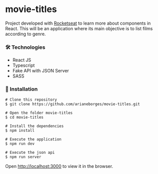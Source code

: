 # movie-titles

Project developed with [Rocketseat](https://www.notion.so/Desafio-02-Componentizando-a-aplica-o-b9f0f025c95b437699d0c3115f55b0f1) to learn more about components in React. 
This will be an application where its main objective is to list films according to genre.

### 🛠 Technologies

- React JS
- Typescript
- Fake API with JSON Server
- SASS

### 📕 Installation

```
# Clone this repository
$ git clone https://github.com/arianeborges/movie-titles.git

# Open the folder movie-titles
$ cd movie-titles

# Install the dependencies
$ npm install 

# Execute the application
$ npm run dev

# Execute the json api
$ npm run server
```

Open [http://localhost:3000](http://localhost:3000) to view it in the browser.
